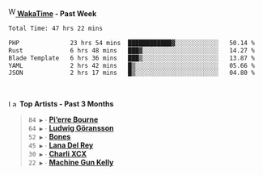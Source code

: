 <img src="https://github.com/dxnter/dxnter/assets/17434202/67b21fa4-d36d-46f9-9dec-f23d976b00ef" alt="WakaTime Logo" width="14" height="18"/><a href="https://wakatime.com/@dxnter" target="_blank"><strong> WakaTime</strong></a><strong> - Past Week</strong>

<!--START_SECTION:waka-->

```txt
Total Time: 47 hrs 22 mins

PHP              23 hrs 54 mins  ████████████▓░░░░░░░░░░░░   50.14 %
Rust             6 hrs 48 mins   ███▓░░░░░░░░░░░░░░░░░░░░░   14.27 %
Blade Template   6 hrs 36 mins   ███▒░░░░░░░░░░░░░░░░░░░░░   13.87 %
YAML             2 hrs 42 mins   █▒░░░░░░░░░░░░░░░░░░░░░░░   05.66 %
JSON             2 hrs 17 mins   █▒░░░░░░░░░░░░░░░░░░░░░░░   04.80 %
```

<!--END_SECTION:waka-->

<br/>

<!--START_LASTFM_ARTISTS:{"period": "3month", "rows": 6}-->
<a href="https://last.fm" target="_blank"><img src="https://user-images.githubusercontent.com/17434202/215290617-e793598d-d7c9-428f-9975-156db1ba89cc.svg" alt="Last.fm Logo" width="18" height="13"/></a> **Top Artists - Past 3 Months**

> `84 ▶️` ∙ **[Pi’erre Bourne](https://www.last.fm/music/Pi%E2%80%99erre+Bourne)**<br/>
> `64 ▶️` ∙ **[Ludwig Göransson](https://www.last.fm/music/Ludwig+G%C3%B6ransson)**<br/>
> `52 ▶️` ∙ **[Bones](https://www.last.fm/music/Bones)**<br/>
> `45 ▶️` ∙ **[Lana Del Rey](https://www.last.fm/music/Lana+Del+Rey)**<br/>
> `30 ▶️` ∙ **[Charli XCX](https://www.last.fm/music/Charli+XCX)**<br/>
> `22 ▶️` ∙ **[Machine Gun Kelly](https://www.last.fm/music/Machine+Gun+Kelly)**<br/>
<!--END_LASTFM_ARTISTS-->
